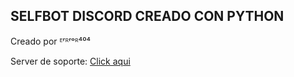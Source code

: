 ## SELFBOT DISCORD CREADO CON PYTHON

Creado por ᴱʳᴿʳᵒᴿ⁴⁰⁴

Server de soporte: [Click aqui](https://discord.gg/MUGnVADSzX)
